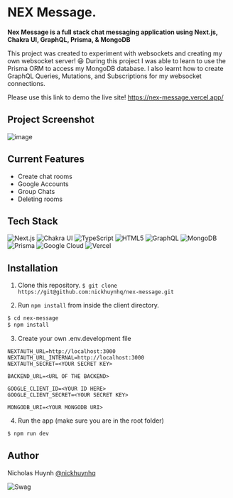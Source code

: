 # NEX Message.

**Nex Message is a full stack chat messaging application using Next.js, Chakra UI, GraphQL, Prisma, & MongoDB**

This project was created to experiment with websockets and creating my own websocket server! 😆
During this project I was able to learn to use the Prisma ORM to access my MongoDB database.
I also learnt how to create GraphQL Queries, Mutations, and Subscriptions for my websocket connections.

Please use this link to demo the live site!
https://nex-message.vercel.app/

## Project Screenshot
![image](https://user-images.githubusercontent.com/71597829/212443667-3e46fcdf-5b5b-4c93-9e8d-ed9dc7421bda.png)


## Current Features
- Create chat rooms
- Google Accounts 
- Group Chats
- Deleting rooms

## Tech Stack
![Next.js](https://img.shields.io/badge/Next-black?style=for-the-badge&logo=next.js&logoColor=white)
![Chakra UI](https://img.shields.io/static/v1?style=for-the-badge&message=Chakra+UI&color=319795&logo=Chakra+UI&logoColor=FFFFFF&label=)
![TypeScript](https://img.shields.io/badge/TypeScript-007ACC?style=for-the-badge&logo=typescript&logoColor=white)
![HTML5](https://img.shields.io/badge/HTML5-E34F26?style=for-the-badge&logo=html5&logoColor=white)
![GraphQL](https://img.shields.io/badge/-GraphQL-E10098?style=for-the-badge&logo=graphql&logoColor=white)
![MongoDB](https://img.shields.io/static/v1?style=for-the-badge&message=MongoDB&color=47A248&logo=MongoDB&logoColor=FFFFFF&label=)
![Prisma](https://img.shields.io/static/v1?style=for-the-badge&message=Prisma&color=2D3748&logo=Prisma&logoColor=FFFFFF&label=)
![Google Cloud](https://img.shields.io/badge/GoogleCloud-%234285F4.svg?style=for-the-badge&logo=google-cloud&logoColor=white)
![Vercel](https://img.shields.io/badge/vercel-%23000000.svg?style=for-the-badge&logo=vercel&logoColor=white)

## Installation

1. Clone this repository.
```$ git clone https://git@github.com:nickhuynhq/nex-message.git```


2. Run `npm install` from inside the client directory.
```bash
$ cd nex-message
$ npm install
```

3. Create your own .env.development file
```
NEXTAUTH_URL=http://localhost:3000
NEXTAUTH_URL_INTERNAL=http://localhost:3000
NEXTAUTH_SECRET=<YOUR SECRET KEY>

BACKEND_URL=<URL OF THE BACKEND>

GOOGLE_CLIENT_ID=<YOUR ID HERE>
GOOGLE_CLIENT_SECRET=<YOUR SECRET KEY>

MONGODB_URI=<YOUR MONGODB URI>
```

4. Run the app (make sure you are in the root folder)

```bash
$ npm run dev
```

## Author

Nicholas Huynh [@nickhuynhq](https://github.com/nickhuynhq)

![Swag](http://ForTheBadge.com/images/badges/built-with-swag.svg)
